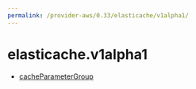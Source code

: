 ```yaml
---
permalink: /provider-aws/0.33/elasticache/v1alpha1/
---
```


# elasticache.v1alpha1



* [cacheParameterGroup](cacheParameterGroup.md)